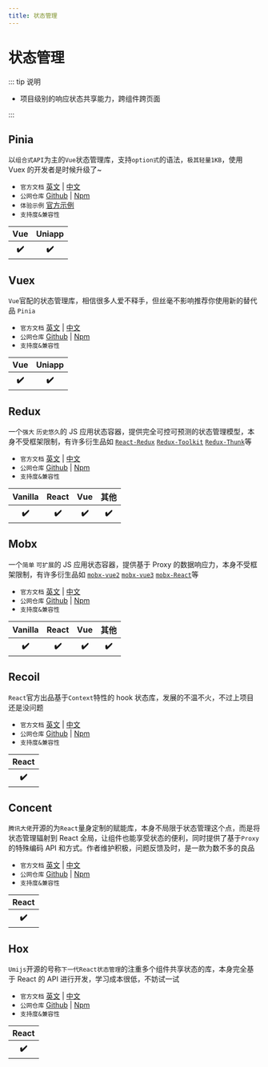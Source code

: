 ```yaml
---
title: 状态管理
---
```


# 状态管理

::: tip 说明

-   项目级别的响应状态共享能力，跨组件跨页面

:::

## Pinia <ProjectBadge starts='vuejs/pinia' version='pinia' />

以`组合式API`为主的`Vue`状态管理库，支持`option式`的语法，`极其轻量1KB`，使用 Vuex 的开发者是时候升级了~

-   `官方文档` [英文](https://pinia.vuejs.org/) | [中文](https://pinia.vuejs.org/zh/index.html)
-   `公网仓库` [Github](https://github.com/vuejs/pinia) | [Npm](https://www.npmjs.com/package/pinia)
-   `体验示例` [官方示例](https://stackblitz.com/github/piniajs/example-vue-3-vite)
-   `支持度&兼容性`
<table class='mini_table'>
    <thead>
        <tr>
            <th>Vue</th>
            <th>Uniapp</th>
        </tr>
    </thead>
    <tbody>
        <tr>
            <th>✔️</th>
            <th>✔️</th>
        </tr>
    </tbody>
</table>

## Vuex <ProjectBadge starts='vuejs/vuex' version='vuex' />

`Vue`官配的状态管理库，相信很多人爱不释手，但丝毫不影响推荐你使用新的替代品 `Pinia`

-   `官方文档` [英文](https://vuex.vuejs.org/) | [中文](https://vuex.vuejs.org/zh/)
-   `公网仓库` [Github](https://github.com/vuejs/vuex) | [Npm](https://www.npmjs.com/package/vuex)
-   `支持度&兼容性`
<table class='mini_table'>
    <thead>
        <tr>
            <th>Vue</th>
            <th>Uniapp</th>
        </tr>
    </thead>
    <tbody>
        <tr>
            <th>✔️</th>
            <th>✔️</th>
        </tr>
    </tbody>
</table>

## Redux <ProjectBadge starts='reduxjs/redux' version='redux' />

一个`强大` `历史悠久`的 JS 应用状态容器，提供完全可控可预测的状态管理模型，本身不受框架限制，有许多衍生品如 [`React-Redux`](https://react-redux.js.org/) [`Redux-Toolkit`](https://redux-toolkit.js.org/) [`Redux-Thunk`](https://github.com/reduxjs/redux-thunk/)等

-   `官方文档` [英文](https://redux.js.org/) | [中文](https://cn.redux.js.org/)
-   `公网仓库` [Github](https://github.com/reduxjs/redux) | [Npm](https://www.npmjs.com/package/redux)
-   `支持度&兼容性`
<table class='mini_table'>
    <thead>
        <tr>
            <th>Vanilla</th>
            <th>React</th>
            <th>Vue</th>
            <th>其他</th>
        </tr>
    </thead>
    <tbody>
        <tr>
            <th>✔️</th>
            <th>✔️</th>
            <th>✔️</th>
            <th>✔️</th>
        </tr>
    </tbody>
</table>

## Mobx <ProjectBadge starts='mobxjs/mobx' version='mobx' />

一个`简单` `可扩展`的 JS 应用状态容器，提供基于 Proxy 的数据响应力，本身不受框架限制，有许多衍生品如 [`mobx-vue2`](https://github.com/mobxjs/mobx-vue) [`mobx-vue3`](https://github.com/mobxjs/mobx-vue-lite) [`mobx-React`](https://github.com/mobxjs/mobx-react)等

-   `官方文档` [英文](https://mobx.js.org/) | [中文](https://zh.mobx.js.org/)
-   `公网仓库` [Github](https://github.com/mobxjs/mobx) | [Npm](https://www.npmjs.com/package/mobx)
-   `支持度&兼容性`
<table class='mini_table'>
    <thead>
        <tr>
            <th>Vanilla</th>
            <th>React</th>
            <th>Vue</th>
            <th>其他</th>
        </tr>
    </thead>
    <tbody>
        <tr>
            <th>✔️</th>
            <th>✔️</th>
            <th>✔️</th>
            <th>✔️</th>
        </tr>
    </tbody>
</table>

## Recoil <ProjectBadge starts='facebookexperimental/Recoil' version='recoil' />

`React`官方出品基于`Context`特性的 hook 状态库，发展的不温不火，不过上项目还是没问题

-   `官方文档` [英文](https://recoiljs.org/) | [中文](https://recoiljs.org/zh-hans/)
-   `公网仓库` [Github](https://github.com/facebookexperimental/Recoil) | [Npm](https://www.npmjs.com/package/recoil)
-   `支持度&兼容性`
<table class='mini_table'>
    <thead>
        <tr>
            <th>React</th>
        </tr>
    </thead>
    <tbody>
        <tr>
            <th>✔️</th>
        </tr>
    </tbody>
</table>

## Concent <ProjectBadge starts='concentjs/concent' version='concent' />

`腾讯大佬`开源的为`React`量身定制的赋能库，本身不局限于状态管理这个点，而是将状态管理辐射到 React 全局，让组件也能享受状态的便利，同时提供了基于`Proxy`的特殊编码 API 和方式。作者维护积极，问题反馈及时，是一款为数不多的良品

-   `官方文档` [英文](https://concentjs.github.io/concent-doc/en/) | [中文](https://concentjs.github.io/concent-doc/)
-   `公网仓库` [Github](https://github.com/concentjs/concent) | [Npm](https://www.npmjs.com/package/concent)
-   `支持度&兼容性`
<table class='mini_table'>
    <thead>
        <tr>
            <th>React</th>
        </tr>
    </thead>
    <tbody>
        <tr>
            <th>✔️</th>
        </tr>
    </tbody>
</table>

## Hox <ProjectBadge starts='umijs/hox' version='hox' />

`Umijs`开源的号称`下一代React状态管理`的注重多个组件共享状态的库，本身完全基于 React 的 API 进行开发，学习成本很低，不妨试一试

-   `官方文档` [英文](https://hox.js.org/) | [中文](https://hox.js.org/zh)
-   `公网仓库` [Github](https://github.com/umijs/hox) | [Npm](https://www.npmjs.com/package/hox)
-   `支持度&兼容性`
<table class='mini_table'>
    <thead>
        <tr>
            <th>React</th>
        </tr>
    </thead>
    <tbody>
        <tr>
            <th>✔️</th>
        </tr>
    </tbody>
</table>
